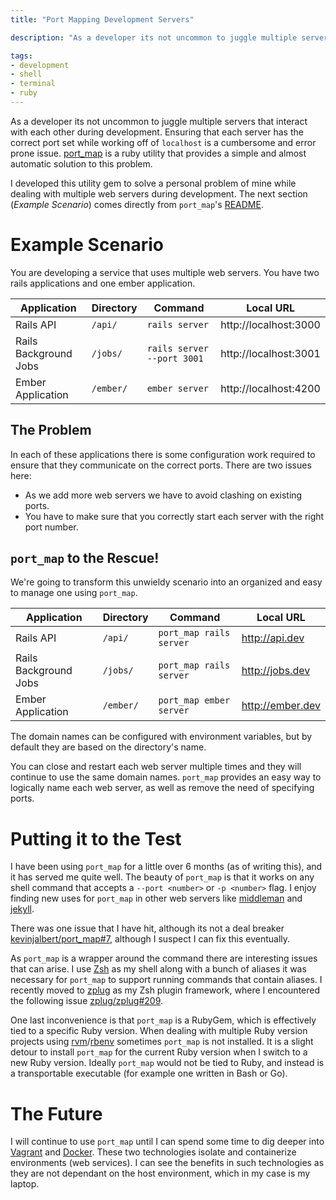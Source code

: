 ```yaml
---
title: "Port Mapping Development Servers"

description: "As a developer its not uncommon to juggle multiple servers that interact with each other during development. Ensuring that each server has the correct port set while working off of localhost is a cumbersome and error prone issue. port_map is a ruby utility that provides a simple and almost automatic solution to this problem."

tags:
- development
- shell
- terminal
- ruby
---
```


As a developer its not uncommon to juggle multiple servers that interact with each other during development. Ensuring that each server has the correct port set while working off of `localhost` is a cumbersome and error prone issue. [port_map](https://github.com/kevinjalbert/port_map) is a ruby utility that provides a simple and almost automatic solution to this problem.

I developed this utility gem to solve a personal problem of mine while dealing with multiple web servers during development. The next section (_Example Scenario_) comes directly from `port_map`'s [README](https://github.com/kevinjalbert/port_map#example-scenario).

# Example Scenario
You are developing a service that uses multiple web servers. You have two rails applications and one ember application.

| Application | Directory | Command | Local URL |
|-------------|-----------|---------|-----------|
Rails API | `/api/` | `rails server` | http://localhost:3000
Rails Background Jobs | ``/jobs/`` | `rails server --port 3001` | http://localhost:3001
Ember Application | `/ember/` | `ember server` | http://localhost:4200

## The Problem
In each of these applications there is some configuration work required to ensure that they communicate on the correct ports. There are two issues here:

- As we add more web servers we have to avoid clashing on existing ports.
- You have to make sure that you correctly start each server with the right port number.

## `port_map` to the Rescue!
We're going to transform this unwieldy scenario into an organized and easy to manage one using `port_map`.

| Application | Directory | Command | Local URL |
|-------------|-----------|---------|-----------|
Rails API | `/api/` | `port_map rails server` | http://api.dev
Rails Background Jobs | ``/jobs/`` | `port_map rails server` | http://jobs.dev
Ember Application | `/ember/` | `port_map ember server` | http://ember.dev

The domain names can be configured with environment variables, but by default they are based on the directory's name.

You can close and restart each web server multiple times and they will continue to use the same domain names. `port_map` provides an easy way to logically name each web server, as well as remove the need of specifying ports.

# Putting it to the Test
I have been using `port_map` for a little over 6 months (as of writing this), and it has served me quite well. The beauty of `port_map` is that it works on any shell command that accepts a `--port <number>` or `-p <number>` flag. I enjoy finding new uses for `port_map` in other web servers like [middleman](https://middlemanapp.com) and [jekyll](https://jekyllrb.com).

There was one issue that I have hit, although its not a deal breaker [kevinjalbert/port_map#7](https://github.com/kevinjalbert/port_map/issues/7), although I suspect I can fix this eventually.

As `port_map` is a wrapper around the command there are interesting issues that can arise. I use [Zsh](http://www.zsh.org/) as my shell along with a bunch of aliases it was necessary for `port_map` to support running commands that contain aliases. I recently moved to [zplug](https://zplug.sh/) as my Zsh plugin framework, where I encountered the following issue [zplug/zplug#209](https://github.com/zplug/zplug/issues/209).

One last inconvenience is that `port_map` is a RubyGem, which is effectively tied to a specific Ruby version. When dealing with multiple Ruby version projects using [rvm](https://rvm.io/)/[rbenv](http://rbenv.org/) sometimes `port_map` is not installed. It is a slight detour to install `port_map` for the current Ruby version when I switch to a new Ruby version. Ideally `port_map` would not be tied to Ruby, and instead is a transportable executable (for example one written in Bash or Go).

# The Future
I will continue to use `port_map` until I can spend some time to dig deeper into [Vagrant](https://www.vagrantup.com/) and [Docker](https://www.docker.com/). These two technologies isolate and containerize environments (web services). I can see the benefits in such technologies as they are not dependant on the host environment, which in my case is my laptop.

